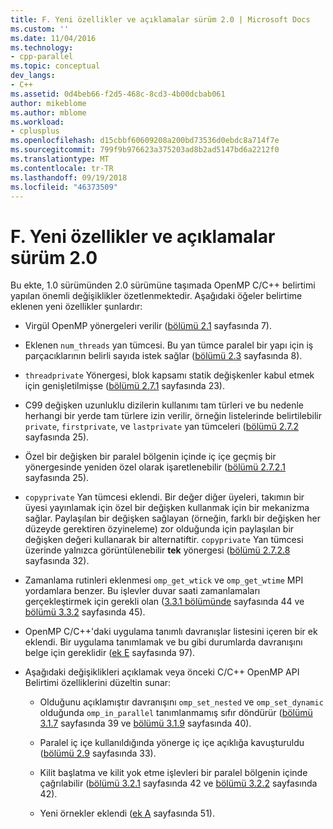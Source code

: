 ```yaml
---
title: F. Yeni özellikler ve açıklamalar sürüm 2.0 | Microsoft Docs
ms.custom: ''
ms.date: 11/04/2016
ms.technology:
- cpp-parallel
ms.topic: conceptual
dev_langs:
- C++
ms.assetid: 0d4beb66-f2d5-468c-8cd3-4b00dcbab061
author: mikeblome
ms.author: mblome
ms.workload:
- cplusplus
ms.openlocfilehash: d15cbbf60609208a200bd73536d0ebdc8a714f7e
ms.sourcegitcommit: 799f9b976623a375203ad8b2ad5147bd6a2212f0
ms.translationtype: MT
ms.contentlocale: tr-TR
ms.lasthandoff: 09/19/2018
ms.locfileid: "46373509"
---
```

# <a name="f-new-features-and-clarifications-in-version-20"></a>F. Yeni özellikler ve açıklamalar sürüm 2.0

Bu ekte, 1.0 sürümünden 2.0 sürümüne taşımada OpenMP C/C++ belirtimi yapılan önemli değişiklikler özetlenmektedir. Aşağıdaki öğeler belirtime eklenen yeni özellikler şunlardır:

- Virgül OpenMP yönergeleri verilir ([bölümü 2.1](../../parallel/openmp/2-1-directive-format.md) sayfasında 7).

- Eklenen `num_threads` yan tümcesi. Bu yan tümce paralel bir yapı için iş parçacıklarının belirli sayıda istek sağlar ([bölümü 2.3](../../parallel/openmp/2-3-parallel-construct.md) sayfasında 8).

- `threadprivate` Yönergesi, blok kapsamı statik değişkenler kabul etmek için genişletilmişse ([bölümü 2.7.1](../../parallel/openmp/2-7-1-threadprivate-directive.md) sayfasında 23).

- C99 değişken uzunluklu dizilerin kullanımı tam türleri ve bu nedenle herhangi bir yerde tam türlere izin verilir, örneğin listelerinde belirtilebilir `private`, `firstprivate`, ve `lastprivate` yan tümceleri ([bölümü 2.7.2](../../parallel/openmp/2-7-2-data-sharing-attribute-clauses.md) sayfasında 25).

- Özel bir değişken bir paralel bölgenin içinde iç içe geçmiş bir yönergesinde yeniden özel olarak işaretlenebilir ([bölümü 2.7.2.1](../../parallel/openmp/2-7-2-1-private.md) sayfasında 25).

- `copyprivate` Yan tümcesi eklendi. Bir değer diğer üyeleri, takımın bir üyesi yayınlamak için özel bir değişken kullanmak için bir mekanizma sağlar. Paylaşılan bir değişken sağlayan (örneğin, farklı bir değişken her düzeyde gerektiren özyineleme) zor olduğunda için paylaşılan bir değişken değeri kullanarak bir alternatiftir. `copyprivate` Yan tümcesi üzerinde yalnızca görüntülenebilir **tek** yönergesi ([bölümü 2.7.2.8](../../parallel/openmp/2-7-2-8-copyprivate.md) sayfasında 32).

- Zamanlama rutinleri eklenmesi `omp_get_wtick` ve `omp_get_wtime` MPI yordamlara benzer. Bu işlevler duvar saati zamanlamaları gerçekleştirmek için gerekli olan ([3.3.1 bölümünde](../../parallel/openmp/3-3-1-omp-get-wtime-function.md) sayfasında 44 ve [bölümü 3.3.2](../../parallel/openmp/3-3-2-omp-get-wtick-function.md) sayfasında 45).

- OpenMP C/C++'daki uygulama tanımlı davranışlar listesini içeren bir ek eklendi. Bir uygulama tanımlamak ve bu gibi durumlarda davranışını belge için gereklidir ([ek E](../../parallel/openmp/e-implementation-defined-behaviors-in-openmp-c-cpp.md) sayfasında 97).

- Aşağıdaki değişiklikleri açıklamak veya önceki C/C++ OpenMP API Belirtimi özelliklerini düzeltin sunar:

   - Olduğunu açıklamıştır davranışını `omp_set_nested` ve `omp_set_dynamic` olduğunda `omp_in_parallel` tanımlanmamış sıfır döndürür ([bölümü 3.1.7](../../parallel/openmp/3-1-7-omp-set-dynamic-function.md) sayfasında 39 ve [bölümü 3.1.9](../../parallel/openmp/3-1-9-omp-set-nested-function.md) sayfasında 40).

   - Paralel iç içe kullanıldığında yönerge iç içe açıklığa kavuşturuldu ([bölümü 2.9](../../parallel/openmp/2-9-directive-nesting.md) sayfasında 33).

   - Kilit başlatma ve kilit yok etme işlevleri bir paralel bölgenin içinde çağrılabilir ([bölümü 3.2.1](../../parallel/openmp/3-2-1-omp-init-lock-and-omp-init-nest-lock-functions.md) sayfasında 42 ve [bölümü 3.2.2](../../parallel/openmp/3-2-2-omp-destroy-lock-and-omp-destroy-nest-lock-functions.md) sayfasında 42).

   - Yeni örnekler eklendi ([ek A](../../parallel/openmp/a-examples.md) sayfasında 51).